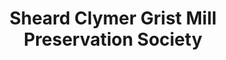 ---
layout: repo
title: "Sheard Clymer Grist Mill Preservation Society"
id: 15094
permalink: repos/15094/
---